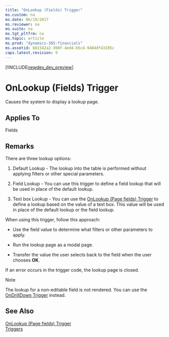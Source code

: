 ```yaml
---
title: "OnLookup (Fields) Trigger"
ms.custom: na
ms.date: 06/19/2017
ms.reviewer: na
ms.suite: na
ms.tgt_pltfrm: na
ms.topic: article
ms.prod: "dynamics-365-financials"
ms.assetid: b81542a2-308f-4ed4-b5c4-9484df43285c
caps.latest.revision: 9
---
```


[!INCLUDE[newdev_dev_preview](../includes/newdev_dev_preview.md)]

# OnLookup (Fields) Trigger
Causes the system to display a lookup page.  

## Applies To  
 Fields  

## Remarks  
 There are three lookup options:  

1.  Default Lookup - The lookup into the table is performed without applying filters or other special parameters.  

2.  Field Lookup - You can use this trigger to define a field lookup that will be used in place of the default lookup.  

3.  Text box Lookup - You can use the [OnLookup \(Page fields\) Trigger](devenv-onlookup-page-fields-trigger.md) to define a lookup based on the value of a text box. This value will be used in place of the default lookup or the field lookup.  

 When using this trigger, follow this approach:  

-   Use the field value to determine what filters or other parameters to apply.  

-   Run the lookup page as a modal page.  

-   Transfer the value the user selects back to the field when the user chooses **OK**.  

 If an error occurs in the trigger code, the lookup page is closed.  

<!--NAV  
> [!NOTE]  
>  On non-editable fields in the [!INCLUDE[nav_windows](../includes/nav_windows_md.md)], the field gets its lookup action rendered as a hyperlink. In the [!INCLUDE[nav_web](../includes/nav_web_md.md)] the lookup for a non-editable field is not rendered. You can use the [OnDrillDown Trigger](devenv-OnDrillDown-Trigger.md) instead.  
-->
> [!NOTE]  
>  The lookup for a non-editable field is not rendered. You can use the [OnDrillDown Trigger](devenv-ondrilldown-trigger.md) instead.

## See Also  
 [OnLookup (Page fields) Trigger](devenv-onlookup-page-fields-trigger.md)  
 [Triggers](devenv-triggers.md)  
